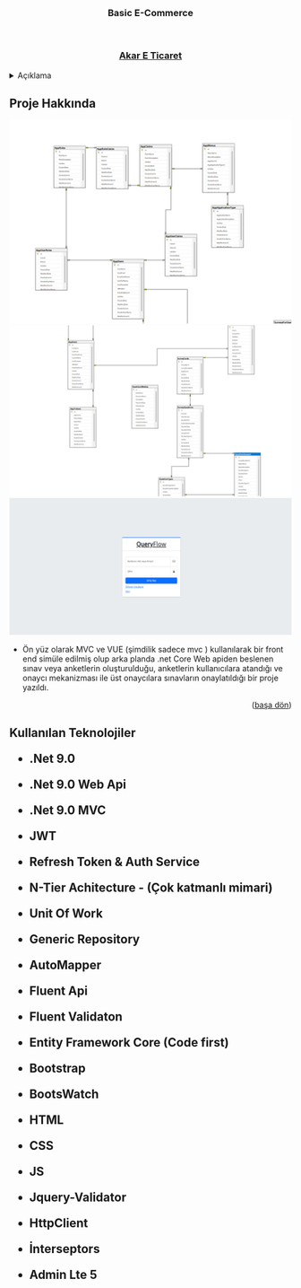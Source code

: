 <a name="readme-top"></a>





<!-- PROJECT LOGO -->
<br />

<div align="center">
  <h3 align="center">Basic E-Commerce</h3>
  <br>
  <h3> <a href=""> Akar E Ticaret</a> </h3> 
</div>



<!-- TABLE OF CONTENTS -->
<details>
  <summary>Açıklama</summary>
  <ol>
    <li>
      <a href="#Proje-Hakkinda">Proje Hakkında</a>
    </li>
    <li>
      <a href="#teknolojiler">Kullanılan Teknolojiler </a>
    </li>
      </ol>
</details>



<!-- ABOUT THE PROJECT -->
<h2 id="Proje-Hakkinda"> Proje Hakkında </h2>

<img src ="https://raw.githubusercontent.com/mberkayakardev/QueryFlowApp/refs/heads/master/CoreMVC/Resimler/1.png">
<img src ="https://raw.githubusercontent.com/mberkayakardev/QueryFlowApp/refs/heads/master/CoreMVC/Resimler/2.png">
<img src ="https://raw.githubusercontent.com/mberkayakardev/QueryFlowApp/refs/heads/master/CoreMVC/Resimler/3.png">
 

 



* Ön yüz olarak MVC ve VUE (şimdilik sadece mvc ) kullanılarak bir front end simüle edilmiş olup arka planda .net Core Web apiden beslenen sınav veya anketlerin oluşturulduğu, anketlerin kullanıcılara atandığı ve onaycı mekanizması ile üst onaycılara sınavların onaylatıldığı bir proje yazıldı.  

<p align="right">(<a href="#readme-top">başa dön</a>)</p>


<h2 id="teknolojiler"> Kullanılan Teknolojiler </id>

* .Net 9.0

* .Net 9.0 Web Api

* .Net 9.0 MVC

* JWT

* Refresh Token & Auth Service 

* N-Tier Achitecture - (Çok katmanlı mimari)

* Unit Of Work

* Generic Repository

* AutoMapper

* Fluent Api

* Fluent Validaton

* Entity Framework Core (Code first)

* Bootstrap

* BootsWatch

* HTML

* CSS

* JS

* Jquery-Validator

* HttpClient

* İnterseptors

* Admin Lte 5


